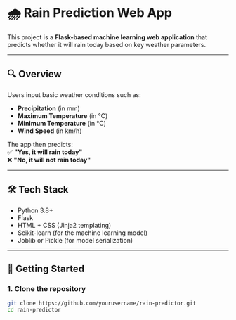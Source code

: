 # 🌧️ Rain Prediction Web App

This project is a **Flask-based machine learning web application** that predicts whether it will rain today based on key weather parameters.

---

## 🔍 Overview

Users input basic weather conditions such as:
- **Precipitation** (in mm)
- **Maximum Temperature** (in °C)
- **Minimum Temperature** (in °C)
- **Wind Speed** (in km/h)

The app then predicts:  
✅ **"Yes, it will rain today"**  
❌ **"No, it will not rain today"**

---

## 🛠️ Tech Stack

- Python 3.8+
- Flask
- HTML + CSS (Jinja2 templating)
- Scikit-learn (for the machine learning model)
- Joblib or Pickle (for model serialization)

---

## 🚀 Getting Started

### 1. Clone the repository

```bash
git clone https://github.com/yourusername/rain-predictor.git
cd rain-predictor
